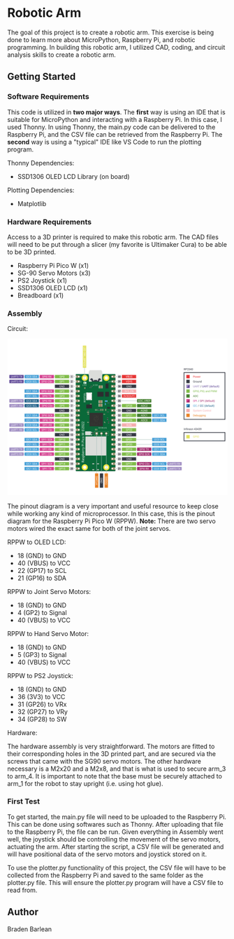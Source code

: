 # Robotic Arm 

The goal of this project is to create a robotic arm. This exercise is being done to learn more about MicroPython, Raspberry Pi, and robotic programming. In building this robotic arm, I utilized CAD, coding, and circuit analysis skills to create a robotic arm.

## Getting Started

### Software Requirements
This code is utilized in **two major ways**. The **first** way is using an IDE that is suitable for MicroPython and interacting with a Raspberry Pi. In this case, I used Thonny. In using Thonny, the main.py code can be delivered to the Raspberry Pi, and the CSV file can be retrieved from the Raspberry Pi. The **second** way is using a "typical"  IDE like VS Code to run the plotting program. 

Thonny Dependencies:
* SSD1306 OLED LCD Library (on board)

Plotting Dependencies:
* Matplotlib

### Hardware Requirements
Access to a 3D printer is required to make this robotic arm. The CAD files will need to be put through a slicer (my favorite is Ultimaker Cura) to be able to be 3D printed. 

* Raspberry Pi Pico W (x1)
* SG-90 Servo Motors (x3)
* PS2 Joystick (x1)
* SSD1306 OLED LCD (x1)
* Breadboard (x1)

### Assembly

Circuit:

![alt text](https://github.com/Braden5790/robotic_arm/blob/main/Images/picow-pinout.svg)

The pinout diagram is a very important and useful resource to keep close while working any kind of microprocessor. In this case, this is the pinout diagram for the Raspberry Pi Pico W (RPPW). **Note:** There are two servo motors wired the exact same for both of the joint servos.

RPPW to OLED LCD:

* 18 (GND) to GND 
* 40 (VBUS) to VCC
* 22 (GP17) to SCL
* 21 (GP16) to SDA

RPPW to Joint Servo Motors:

* 18 (GND) to GND
* 4 (GP2) to Signal
* 40 (VBUS) to VCC

RPPW to Hand Servo Motor:

* 18 (GND) to GND
* 5 (GP3) to Signal
* 40 (VBUS) to VCC

RPPW to PS2 Joystick:

* 18 (GND) to GND
* 36 (3V3) to VCC
* 31 (GP26) to VRx
* 32 (GP27) to VRy
* 34 (GP28) to SW


Hardware:

The hardware assembly is very straightforward. The motors are fitted to their corresponding holes in the 3D printed part, and are secured via the screws that came with the SG90 servo motors. The other hardware necessary is a M2x20 and a M2x8, and that is what is used to secure arm_3 to arm_4. It is important to note that the base must be securely attached to arm_1 for the robot to stay upright (i.e. using hot glue).

### First Test
To get started, the main.py file will need to be uploaded to the Raspberry Pi. This can be done using softwares such as Thonny. After uploading that file to the Raspberry Pi, the file can be run. Given everything in Assembly went well, the joystick should be controlling the movement of the servo motors, actuating the arm. After starting the script, a CSV file will be generated and will have positional data of the servo motors and joystick stored on it.

To use the plotter.py functionality of this project, the CSV file will have to be collected from the Raspberry Pi and saved to the same folder as the plotter.py file. This will ensure the plotter.py program will have a CSV file to read from.

## Author

Braden Barlean
